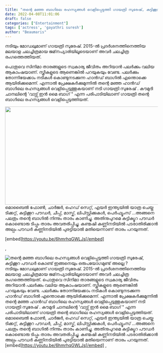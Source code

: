 ```yaml
---
title: "തന്റെ മഞ്ഞ ബാഗിലെ രഹസ്യങ്ങൾ വെളിപ്പെടുത്തി ഗായത്രി സുരേഷ്, കുട്ടിക്കൂറ പൗഡ‌‌ർ കൊണ്ട് ഇങ്ങനെയും ഒരുപയോഗമുണ്ട് അല്ലെ ?"
date: 2022-04-08T11:01:06
draft: false
categories: ["Entertainment"]
tags: ['actress', 'gayathri suresh']
author: "Beaumaris"
---
```


നടിയും മോഡലുമാണ് ഗായത്രി സുരേഷ്. 2015-ൽ പ്രദർശനത്തിനെത്തിയ മലയാള ചലച്ചിത്രമായ ജമ്‌നപ്യാരിയിലൂടെയാണ് അവർ ചലച്ചിത്ര രംഗത്തെത്തിയത്.

പൊതുവെ സിനിമാ താരങ്ങളുടെ സ്വകാര്യ ജീവിതം അറിയാൻ പലർക്കും വലിയ ആകാംഷയാണ്. സ്ത്രീകളുടെ ആണെങ്കിൽ പറയുകയും വേണ്ട. പലർക്കും തോന്നിയേക്കാം നടികൾ കൊണ്ടുനടക്കുന്ന ഹാൻഡ് ബാഗിൽ എന്തൊക്കെ ആയിരിക്കുമെന്ന്. എന്നാൽ പ്രേക്ഷകർക്കുമുന്നിൽ തന്റെ മഞ്ഞ ഹാൻഡ് ബാഗിലെ രഹസ്യങ്ങൾ വെളിപ്പെടുത്തുകയാണ് നടി ഗായത്രി സുരേഷ് . കൗമുദി ചാനലിന്റെ 'വാട്സ് ഇൻ മൈ ബാഗ് " എന്ന പരിപാടിയിലാണ് ഗായത്രി തന്റെ ബാഗിലെ രഹസ്യങ്ങൾ വെളിപ്പെടുത്തിയത്.

<img class="wp-image-328939 aligncenter" src="https://cdn.boolokam.com/articles/2022/04/t44.jpg" alt="" width="639" height="323" />മൊബൈൽ ഫോൺ, ചാർജർ, ഹെഡ് സെറ്റ്, എയർ ഇന്ത്യയിൽ യാത്ര ചെയ്ത ടിക്കറ്റ്, കുട്ടിക്കൂറ പൗഡ‌‌ർ, ചീപ്പ്, മാസ്ക്, ലിപ്സ്റ്റിക്കുകൾ, പെർഫ്യൂംസ് ...അങ്ങനെ പലതും തന്റെ ബാഗിൽ നിന്നും താരം കാണിച്ചു. അതിനുപുറമെ കുട്ടിക്യൂറ പൗഡർ കൊണ്ടൊരു ടിപ്പും താരം അവതരിപ്പിച്ചു. കണ്മഷി കണ്ണിനടിയിൽ പടരാതിരിക്കാൻ അല്പം പൗഡർ കണ്ണിനടിയിൽ പുരട്ടിയാൽ മതിയെന്നാണ് താരം പറയുന്നത്.

[embed]https://youtu.be/6hmrhqGWLJs[/embed]

,


![തന്റെ മഞ്ഞ ബാഗിലെ രഹസ്യങ്ങൾ വെളിപ്പെടുത്തി ഗായത്രി സുരേഷ്, കുട്ടിക്കൂറ പൗഡ‌‌ർ കൊണ്ട് ഇങ്ങനെയും ഒരുപയോഗമുണ്ട് അല്ലെ ?](https://cdn.boolokam.com/articles/2022/04/t44.jpg)നടിയും മോഡലുമാണ് ഗായത്രി സുരേഷ്. 2015-ൽ പ്രദർശനത്തിനെത്തിയ മലയാള ചലച്ചിത്രമായ ജമ്‌നപ്യാരിയിലൂടെയാണ് അവർ ചലച്ചിത്ര രംഗത്തെത്തിയത്. പൊതുവെ സിനിമാ താരങ്ങളുടെ സ്വകാര്യ ജീവിതം അറിയാൻ പലർക്കും വലിയ ആകാംഷയാണ്. സ്ത്രീകളുടെ ആണെങ്കിൽ പറയുകയും വേണ്ട. പലർക്കും തോന്നിയേക്കാം നടികൾ കൊണ്ടുനടക്കുന്ന ഹാൻഡ് ബാഗിൽ എന്തൊക്കെ ആയിരിക്കുമെന്ന്. എന്നാൽ പ്രേക്ഷകർക്കുമുന്നിൽ തന്റെ മഞ്ഞ ഹാൻഡ് ബാഗിലെ രഹസ്യങ്ങൾ വെളിപ്പെടുത്തുകയാണ് നടി ഗായത്രി സുരേഷ് . കൗമുദി ചാനലിന്റെ 'വാട്സ് ഇൻ മൈ ബാഗ് " എന്ന പരിപാടിയിലാണ് ഗായത്രി തന്റെ ബാഗിലെ രഹസ്യങ്ങൾ വെളിപ്പെടുത്തിയത്. മൊബൈൽ ഫോൺ, ചാർജർ, ഹെഡ് സെറ്റ്, എയർ ഇന്ത്യയിൽ യാത്ര ചെയ്ത ടിക്കറ്റ്, കുട്ടിക്കൂറ പൗഡ‌‌ർ, ചീപ്പ്, മാസ്ക്, ലിപ്സ്റ്റിക്കുകൾ, പെർഫ്യൂംസ് ...അങ്ങനെ പലതും തന്റെ ബാഗിൽ നിന്നും താരം കാണിച്ചു. അതിനുപുറമെ കുട്ടിക്യൂറ പൗഡർ കൊണ്ടൊരു ടിപ്പും താരം അവതരിപ്പിച്ചു. കണ്മഷി കണ്ണിനടിയിൽ പടരാതിരിക്കാൻ അല്പം പൗഡർ കണ്ണിനടിയിൽ പുരട്ടിയാൽ മതിയെന്നാണ് താരം പറയുന്നത്. [embed]https://youtu.be/6hmrhqGWLJs[/embed] ,
